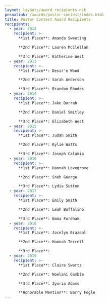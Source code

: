 ```yaml
---
layout: layouts/award_recipients.njk
permalink: /awards/poster-contest/index.html
title: Poster Contest Award Recipients
recipients:
  - year: 2012
    recipient: >-
      **1st Place**: Amanda Sweeting

      **2nd Place**: Lauren McClellan

      **3rd Place**: Katherine West
  - year: 2013
    recipient: >-
      **1st Place**: Desir'e Wood

      **2nd Place**: Sarah Anderson

      **3rd Place**: Brandon Rhodes
  - year: 2014
    recipient: >-
      **1st Place**: Jake Dorrah

      **2nd Place**: Daniel Smitley

      **3rd Place**: Elizabeth West
  - year: 2015
    recipient: >-
      **1st Place**: Judah Smith

      **2nd Place**: Kylie Watts

      **3rd Place**: Joseph Calamia
  - year: 2016
    recipient: >-
      **1st Place**: Hannah Lovegrove

      **2nd Place**: Sneh George

      **3rd Place**: Lydia Sutton
  - year: 2017
    recipient: >-
      **1st Place**: Emily Smith

      **2nd Place**: Leah Buffalino

      **3rd Place**: Emma Fordham
  - year: 2018
    recipient: >-
      **1st Place**: Jocelyn Brazeal

      **2nd Place**: Hannah Terrell

      **3rd Place**:
  - year: 2019
    recipient: >-
      **1st Place**: Claire Swartz

      **2nd Place**: Noelani Gamble

      **3rd Place**: Zyoria Adams

      **Honorable Mention**: Barry Fogle
---
```

